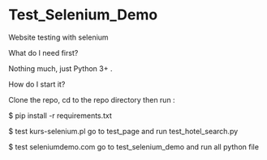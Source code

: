 # Test_Selenium_Demo
Website testing with selenium

What do I need first?

Nothing much, just Python 3+ .

How do I start it?

Clone the repo, cd to the repo directory then run :

$ pip install -r requirements.txt

$ test kurs-selenium.pl go to test_page and run test_hotel_search.py

$ test seleniumdemo.com go to test_selenium_demo and run all  python file

